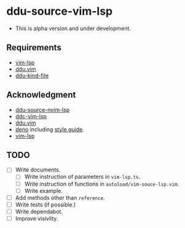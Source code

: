 # ddu-source-vim-lsp
- This is alpha version and under development.

## Requirements
- [vim-lsp](https://github.com/prabirshrestha/vim-lsp)
- [ddu.vim](https://github.com/Shougo/ddu.vim)
- [ddu-kind-file](https://github.com/Shougo/ddu-kind-file)

## Acknowledgment

- [ddu-source-nvim-lsp](https://github.com/gamoutatsumi/ddu-source-nvim-lsp)
- [ddc-vim-lsp](https://github.com/shun/ddc-vim-lsp)
- [ddu.vim](https://github.com/Shougo/ddu.vim)
- [deno](https://deno.land) including
  [style guide](https://deno.land/manual/contributing/style_guide).
- [vim-lsp](https://github.com/prabirshrestha/vim-lsp)

## TODO
- [ ] Write documents.
	- [ ] Write instruction of parameters in `vim-lsp.ts`.
	- [ ] Write instruction of functions in `autoload/vim-souce-lsp.vim`.
	- [ ] Write example.
- [ ] Add methods other than `reference`.
- [ ] Write tests (if possible.)
- [ ] Write dependabot.
- [ ] Improve visivlity.
